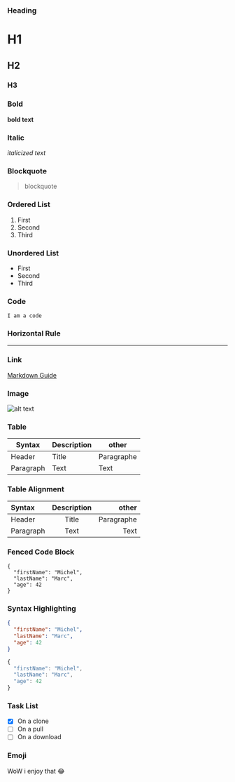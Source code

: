 ### Heading

# H1
## H2
### H3

### Bold

**bold text**

### Italic

*italicized text*

### Blockquote

> blockquote

### Ordered List

1. First
2. Second
3. Third

### Unordered List

- First
- Second
- Third

### Code

`I am a code`

### Horizontal Rule

---

### Link

[Markdown Guide](https://www.markdownguide.org)

### Image

![alt text](https://media1.tenor.com/m/nmHFqdrObMoAAAAC/salut-cat.gif)

### Table

| Syntax | Description | other |
| ----------- | ----------- | ----------- |
| Header | Title | Paragraphe |
| Paragraph | Text | Text |

### Table Alignment

| Syntax | Description | other |
| :---  | :----:  | ---: |
| Header | Title | Paragraphe |
| Paragraph | Text | Text |

### Fenced Code Block

```
{
  "firstName": "Michel",
  "lastName": "Marc",
  "age": 42
}
```
### Syntax Highlighting
```json
{
  "firstName": "Michel",
  "lastName": "Marc",
  "age": 42
}
```
```js
{
  "firstName": "Michel",
  "lastName": "Marc",
  "age": 42
}
```
### Task List

- [x] On a clone
- [ ] On a pull
- [ ] On a download
### Emoji

WoW i enjoy that :joy:

